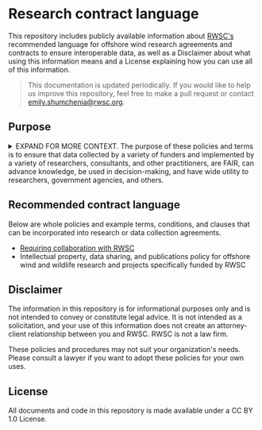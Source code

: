 # Research contract language
This repository includes publicly available information about [RWSC's](https://rwsc.org) recommended language for offshore wind research agreements and contracts to ensure interoperable data, as well as a Disclaimer about what using this information means and a License explaining how you can use all of this information.

> This documentation is updated periodically. If you would like to help us improve this repository, feel free to make a pull request or contact [emily.shumchenia@rwsc.org](emily.shumchenia@rwsc.org).

## Purpose

<details>

<summary>EXPAND FOR MORE CONTEXT. The purpose of these policies and terms is to ensure that data collected by a variety of funders and implemented by a variety of researchers, consultants, and other practitioners, are FAIR, can advance knowledge, be used in decision-making, and have wide utility to researchers, government agencies, and others.</summary>

### Additional context
The Regional Wildlife Science Collaborative for Offshore Wind (“RWSC”) is a collaborative entity among four sectors – federal agencies, state agencies, environmental non-governmental organizations, and offshore wind companies. The mission of the RWSC is to collaboratively and effectively conduct and coordinate relevant, credible, and efficient regional monitoring and research of wildlife and marine ecosystems that supports the advancement of environmentally responsible and cost-efficient offshore wind power development activities in U.S. Atlantic waters. In 2024, RWSC released its [Integrated Science Plan for Offshore Wind, Wildlife, and Habitat in U.S. Atlantic Waters](https://rwsc.org/science-plan) to inform future data collection and research (“Science Plan”). The Science Plan expresses all RWSC participants’ common goals of funding and implementing research that is collaborative, aligned with current data needs, and that results in data that are Findable, Accessible, Interoperable, Reusable (FAIR), and made available to support decision-making and future research as soon as possible. In response to requests from the four sectors, and in order to support RWSC’s mission, the Science Plan, all RWSC participants, and relevant research throughout the region, the RWSC is collaboratively developing and making available policies and recommended terms and conditions that can be incorporated into offshore wind research agreements.

These policies and recommended terms and conditions in this repository apply specififically to research and data collection activities that RWSC funds, but are made available so that anyone can repurpose and reuse its contents, in whole or in part.

</details>

## Recommended contract language
Below are whole policies and example terms, conditions, and clauses that can be incorporated into research or data collection agreements.
- [Requiring collaboration with RWSC](https://rwsc.org/wp-content/uploads/2024/08/RWSC-Steering-Committee-coordination-request-2024.pdf)
- Intellectual property, data sharing, and publications policy for offshore wind and wildlife research and projects specifically funded by RWSC


## Disclaimer
The information in this repository is for informational purposes only and is not intended to convey or constitute legal advice. It is not intended as a solicitation, and your use of this information does not create an attorney-client relationship between you and RWSC. RWSC is not a law firm.

These policies and procedures may not suit your organization's needs. Please consult a lawyer if you want to adopt these policies for your own uses.

## License
All documents and code in this repository is made available under a CC BY 1.0 License.
